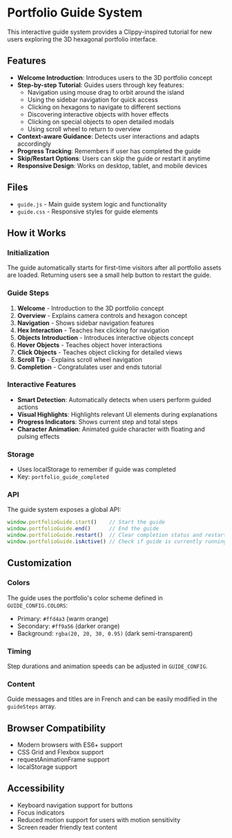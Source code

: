 # Portfolio Guide System

This interactive guide system provides a Clippy-inspired tutorial for new users exploring the 3D hexagonal portfolio interface.

## Features

- **Welcome Introduction**: Introduces users to the 3D portfolio concept
- **Step-by-step Tutorial**: Guides users through key features:
  - Navigation using mouse drag to orbit around the island
  - Using the sidebar navigation for quick access
  - Clicking on hexagons to navigate to different sections
  - Discovering interactive objects with hover effects
  - Clicking on special objects to open detailed modals
  - Using scroll wheel to return to overview
- **Context-aware Guidance**: Detects user interactions and adapts accordingly
- **Progress Tracking**: Remembers if user has completed the guide
- **Skip/Restart Options**: Users can skip the guide or restart it anytime
- **Responsive Design**: Works on desktop, tablet, and mobile devices

## Files

- `guide.js` - Main guide system logic and functionality
- `guide.css` - Responsive styles for guide elements

## How it Works

### Initialization
The guide automatically starts for first-time visitors after all portfolio assets are loaded. Returning users see a small help button to restart the guide.

### Guide Steps
1. **Welcome** - Introduction to the 3D portfolio concept
2. **Overview** - Explains camera controls and hexagon concept
3. **Navigation** - Shows sidebar navigation features
4. **Hex Interaction** - Teaches hex clicking for navigation
5. **Objects Introduction** - Introduces interactive objects concept
6. **Hover Objects** - Teaches object hover interactions
7. **Click Objects** - Teaches object clicking for detailed views
8. **Scroll Tip** - Explains scroll wheel navigation
9. **Completion** - Congratulates user and ends tutorial

### Interactive Features
- **Smart Detection**: Automatically detects when users perform guided actions
- **Visual Highlights**: Highlights relevant UI elements during explanations
- **Progress Indicators**: Shows current step and total steps
- **Character Animation**: Animated guide character with floating and pulsing effects

### Storage
- Uses localStorage to remember if guide was completed
- Key: `portfolio_guide_completed`

### API
The guide system exposes a global API:
```javascript
window.portfolioGuide.start()    // Start the guide
window.portfolioGuide.end()      // End the guide
window.portfolioGuide.restart()  // Clear completion status and restart
window.portfolioGuide.isActive() // Check if guide is currently running
```

## Customization

### Colors
The guide uses the portfolio's color scheme defined in `GUIDE_CONFIG.COLORS`:
- Primary: `#ffd4a3` (warm orange)
- Secondary: `#ff9a56` (darker orange)
- Background: `rgba(20, 20, 30, 0.95)` (dark semi-transparent)

### Timing
Step durations and animation speeds can be adjusted in `GUIDE_CONFIG`.

### Content
Guide messages and titles are in French and can be easily modified in the `guideSteps` array.

## Browser Compatibility

- Modern browsers with ES6+ support
- CSS Grid and Flexbox support
- requestAnimationFrame support
- localStorage support

## Accessibility

- Keyboard navigation support for buttons
- Focus indicators
- Reduced motion support for users with motion sensitivity
- Screen reader friendly text content
